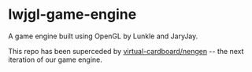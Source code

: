 # lwjgl-game-engine

A game engine built using OpenGL by Lunkle and JaryJay.

This repo has been superceded by [virtual-cardboard/nengen](https://github.com/virtual-cardboard/nengen) -- the next iteration of our game engine.
